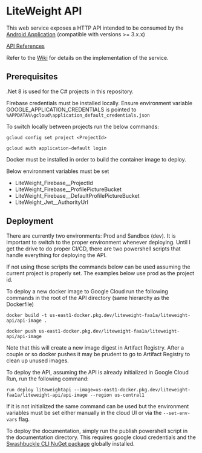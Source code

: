 # LiteWeight API

This web service exposes a HTTP API intended to be consumed by the [Android Application](api/README.md) (compatible with versions >= 3.x.x)

[API References](https://storage.googleapis.com/liteweight-api-documentation/apiDocs.html)

Refer to the [Wiki](https://github.com/joshrap67/LiteWeight/wiki/API) for details on the implementation of the service.

## Prerequisites

.Net 8 is used for the C# projects in this repository.

Firebase credentials must be installed locally. Ensure environment variable GOOGLE_APPLICATION_CREDENTIALS is pointed to `%APPDATA%\gcloud\application_default_credentials.json`

To switch locally between projects run the below commands:

`gcloud config set project <ProjectId>`

`gcloud auth application-default login`

Docker must be installed in order to build the container image to deploy.

Below environment variables must be set

- LiteWeight_Firebase__ProjectId
- LiteWeight_Firebase__ProfilePictureBucket
- LiteWeight_Firebase__DefaultProfilePictureBucket
- LiteWeight_Jwt__AuthorityUrl


## Deployment

There are currently two environments: Prod and Sandbox (dev). It is important to switch to the proper environment whenever deploying. Until I get the drive to do proper CI/CD, there are two powershell scripts that handle everything for deploying the API.

If not using those scripts the commands below can be used assuming the current project is properly set. The examples below use prod as the project id.

To deploy a new docker image to Google Cloud run the following commands in the root of the API directory (same hierarchy as the Dockerfile)

`docker build -t us-east1-docker.pkg.dev/liteweight-faa1a/liteweight-api/api-image .`

`docker push us-east1-docker.pkg.dev/liteweight-faa1a/liteweight-api/api-image`

Note that this will create a new image digest in Artifact Registry. After a couple or so docker pushes it may be prudent to go to Artifact Registry to clean up unused images.

To deploy the API, assuming the API is already initialized in Google Cloud Run, run the following command:

`run deploy liteweightapi --image=us-east1-docker.pkg.dev/liteweight-faa1a/liteweight-api/api-image --region us-central1`

If it is not initialized the same command can be used but the environment variables must be set either manually in the cloud UI or via the `--set-env-vars` flag.

To deploy the documentation, simply run the publish powershell script in the documentation directory. This requires google cloud credentials and the [Swashbuckle CLI NuGet package](https://www.nuget.org/packages/Swashbuckle.AspNetCore.Cli) globally installed.
